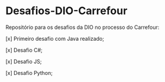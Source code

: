 # Desafios-DIO-Carrefour
Repositório para os desafios da DIO no processo do Carrefour:

[x] Primeiro desafio com Java realizado;

[x] Desafio C#;

[x] Desafio JS;

[x] Desafio Python;